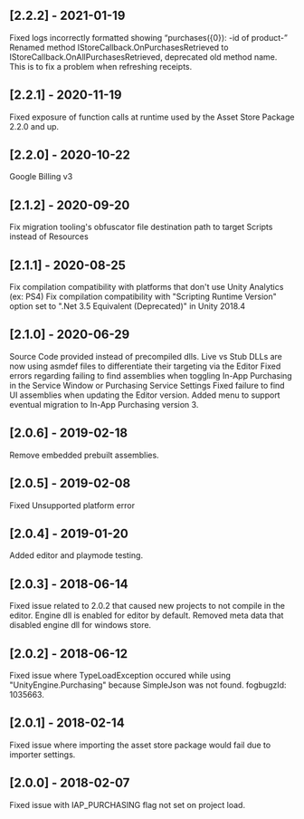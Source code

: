 ## [2.2.2] - 2021-01-19
Fixed logs incorrectly formatted showing “purchases({0}): -id of product-”
Renamed method IStoreCallback.OnPurchasesRetrieved to IStoreCallback.OnAllPurchasesRetrieved, deprecated old method name. This is to fix a problem when refreshing receipts.

## [2.2.1] - 2020-11-19
Fixed exposure of function calls at runtime used by the Asset Store Package 2.2.0 and up.

## [2.2.0] - 2020-10-22
Google Billing v3

## [2.1.2] - 2020-09-20
Fix migration tooling's obfuscator file destination path to target Scripts instead of Resources

## [2.1.1] - 2020-08-25
Fix compilation compatibility with platforms that don't use Unity Analytics (ex: PS4)
Fix compilation compatibility with "Scripting Runtime Version" option set to ".Net 3.5 Equivalent (Deprecated)" in Unity 2018.4

## [2.1.0] - 2020-06-29
Source Code provided instead of precompiled dlls.
Live vs Stub DLLs are now using asmdef files to differentiate their targeting via the Editor
Fixed errors regarding failing to find assemblies when toggling In-App Purchasing in the Service Window or Purchasing Service Settings
Fixed failure to find UI assemblies when updating the Editor version.
Added menu to support eventual migration to In-App Purchasing version 3.

## [2.0.6] - 2019-02-18
Remove embedded prebuilt assemblies.

## [2.0.5] - 2019-02-08
Fixed Unsupported platform error

## [2.0.4] - 2019-01-20
Added editor and playmode testing.

## [2.0.3] - 2018-06-14
Fixed issue related to 2.0.2 that caused new projects to not compile in the editor. 
Engine dll is enabled for editor by default.
Removed meta data that disabled engine dll for windows store.

## [2.0.2] - 2018-06-12
Fixed issue where TypeLoadException occured while using "UnityEngine.Purchasing" because SimpleJson was not found. fogbugzId: 1035663.

## [2.0.1] - 2018-02-14
Fixed issue where importing the asset store package would fail due to importer settings.

## [2.0.0] - 2018-02-07
Fixed issue with IAP_PURCHASING flag not set on project load.

